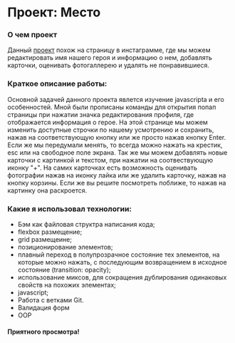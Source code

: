 # Проект: Место

### О чем проект

Данный [проект](https://krotpeshehod.github.io/mesto/index.html "Mesto") похож на страницу в инстаграмме, где мы можем редактировать имя нашего героя и информацию о нем, добавлять карточки, оценивать фотогаллерею и удалять не понравившиеся.

### Краткое описание работы:

Основной задачей данного проекта явлется изучение javascripta и его особенностей. 
Мной были прописаны команды для открытия попап страницы при нажатии значка редактирования профиля, где отображается информация о герое. На этой странице мы можем изменить доступные строчки по нашему усмотрению и сохранить, нажав на соответствующую кнопку или же просто нажав кнопку Enter. Если же мы передумали менять, то всегда можно нажать на крестик, esc или на свободное поле экрана.
Так же мы можем добавлять новые карточки с картинкой и текстом, при нажатии на соотвествующую иконку "+". На самих карточках есть возможность оценивать фотографии нажав на иконку лайка или же удалить карточку, нажав на кнопку корзины.
Если же вы решите посмотреть поближе, то нажав на картинку она раскроется.

### Какие я использовал технологии:

- Бэм как файловая структра написания кода;
- flеxbox размещение;
- grid размещеине;
- позиционирование элементов;
- плавный переход в полупрозрачное состояние тех элементов, на которые можно нажать, с последующим возвращением в исходное состояние (transition: opacity);
- использование миксов, для сокращения дублирования одинаковых свойств на похожих элементах;
- javascript;
- Работа с ветками Git.
- Валидация форм
- OOP

#### Приятного просмотра!
